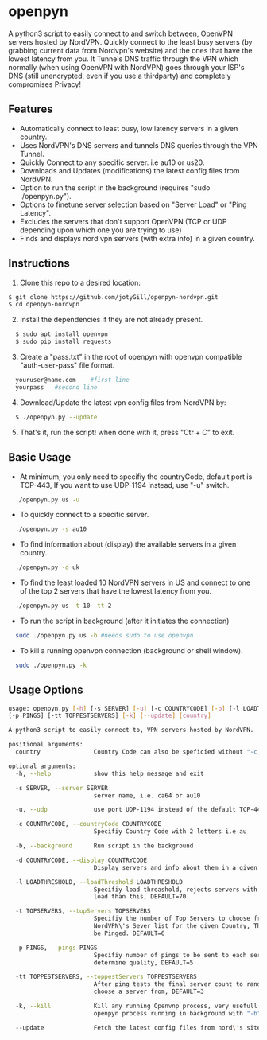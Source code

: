 # openpyn
A python3 script to easily connect to and switch between, OpenVPN servers hosted by NordVPN. Quickly connect to the least busy servers (by grabbing current data from Nordvpn's website) and the ones that have the lowest latency from you. It Tunnels DNS traffic through the VPN which normally (when using OpenVPN with NordVPN) goes through your ISP's DNS (still unencrypted, even if you use a thirdparty) and completely compromises Privacy!

## Features
* Automatically connect to least busy, low latency servers in a given country.
* Uses NordVPN's DNS servers and tunnels DNS queries through the VPN Tunnel.
* Quickly Connect to any specific server. i.e au10 or us20.
* Downloads and Updates (modifications) the latest config files from NordVPN.
* Option to run the script in the background (requires "sudo ./openpyn.py").
* Options to finetune server selection based on "Server Load" or "Ping Latency".
* Excludes the servers that don't support OpenVPN (TCP or UDP depending upon which one you are trying to use)
* Finds and displays nord vpn servers (with extra info) in a given country.

## Instructions
1. Clone this repo to a desired location:
``` bash
$ git clone https://github.com/jotyGill/openpyn-nordvpn.git
$ cd openpyn-nordvpn
```
2. Install the dependencies if they are not already present.
``` bash
  $ sudo apt install openvpn
  $ sudo pip install requests
```
3. Create a "pass.txt" in the root of openpyn with openvpn compatible "auth-user-pass" file format.
``` bash
  youruser@name.com    #first line
  yourpass   #second line
```
4. Download/Update the latest vpn config files from NordVPN by:
``` bash
  $ ./openpyn.py --update
```
5. That's it, run the script! when done with it, press "Ctr + C" to exit.

## Basic Usage
* At minimum, you only need to specifiy the countryCode, default port is TCP-443, If you want to use
UDP-1194 instead, use "-u" switch.
``` bash
  ./openpyn.py us -u
```
* To quickly connect to a specific server.
``` bash
  ./openpyn.py -s au10
```
* To find information about (display) the available servers in a given country.
``` bash
  ./openpyn.py -d uk
```
* To find the least loaded 10 NordVPN servers in US and connect to one of the top 2 servers that
have the lowest latency from you.
``` bash
  ./openpyn.py us -t 10 -tt 2
```
* To run the script in background (after it initiates the connection)
``` bash
  sudo ./openpyn.py us -b #needs sudo to use openvpn
```
* To kill a running openvpn connection (background or shell window).
``` bash
  sudo ./openpyn.py -k
```

## Usage Options
``` bash
usage: openpyn.py [-h] [-s SERVER] [-u] [-c COUNTRYCODE] [-b] [-l LOADTHRESHOLD] [-t TOPSERVERS]
[-p PINGS] [-tt TOPPESTSERVERS] [-k] [--update] [country]

A python3 script to easily connect to, VPN servers hosted by NordVPN.

positional arguments:
  country               Country Code can also be speficied without "-c," i.em"./openpyn.py au"

optional arguments:
  -h, --help            show this help message and exit

  -s SERVER, --server SERVER
                        server name, i.e. ca64 or au10

  -u, --udp             use port UDP-1194 instead of the default TCP-443

  -c COUNTRYCODE, --countryCode COUNTRYCODE
                        Specifiy Country Code with 2 letters i.e au

  -b, --background      Run script in the background

  -d COUNTRYCODE, --display COUNTRYCODE
                        Display servers and info about them in a given country

  -l LOADTHRESHOLD, --loadThreshold LOADTHRESHOLD
                        Specifiy load threashold, rejects servers with more
                        load than this, DEFAULT=70

  -t TOPSERVERS, --topServers TOPSERVERS
                        Specifiy the number of Top Servers to choose from the
                        NordVPN\'s Sever list for the given Country, These will
                        be Pinged. DEFAULT=6

  -p PINGS, --pings PINGS
                        Specifiy number of pings to be sent to each server to
                        determine quality, DEFAULT=5

  -tt TOPPESTSERVERS, --toppestServers TOPPESTSERVERS
                        After ping tests the final server count to randomly
                        choose a server from, DEFAULT=3

  -k, --kill            Kill any running Openvnp process, very usefull to kill
                        openpyn process running in background with "-b" switch

  --update              Fetch the latest config files from nord\'s site
  ```

